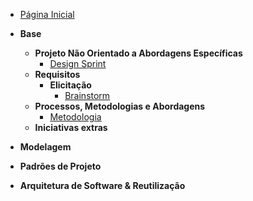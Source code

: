 <!-- docs/_sidebar.md -->

- [Página Inicial](README.md)

- **Base**
  - **Projeto Não Orientado a Abordagens Específicas**
    - [Design Sprint](pages/Base/ProjetoNaoOrientado/DesignSprint.md)
  - **Requisitos**
    - **Elicitação**
      - [Brainstorm](pages/Base/ProjetoNaoOrientado/Requisistos/Elicitação/Brainstorm.md)
  - **Processos, Metodologias e Abordagens**
    - [Metodologia](pages/Base/Metodologias/Metodologias.md)
  - **Iniciativas extras**

- **Modelagem**

- **Padrões de Projeto**

- **Arquitetura de Software & Reutilização**
